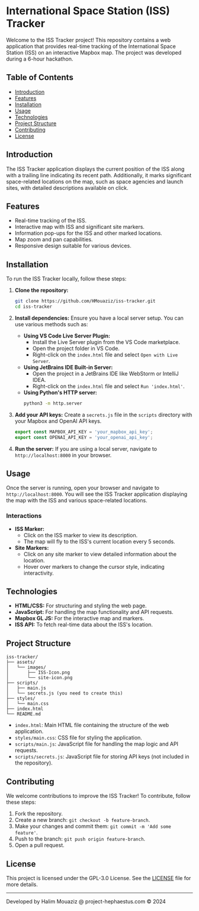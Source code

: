 # International Space Station (ISS) Tracker

Welcome to the ISS Tracker project! This repository contains a web application that provides real-time tracking of the International Space Station (ISS) on an interactive Mapbox map. The project was developed during a 6-hour hackathon.

## Table of Contents
- [Introduction](#introduction)
- [Features](#features)
- [Installation](#installation)
- [Usage](#usage)
- [Technologies](#technologies)
- [Project Structure](#project-structure)
- [Contributing](#contributing)
- [License](#license)

## Introduction

The ISS Tracker application displays the current position of the ISS along with a trailing line indicating its recent path. Additionally, it marks significant space-related locations on the map, such as space agencies and launch sites, with detailed descriptions available on click.

## Features

- Real-time tracking of the ISS.
- Interactive map with ISS and significant site markers.
- Information pop-ups for the ISS and other marked locations.
- Map zoom and pan capabilities.
- Responsive design suitable for various devices.

## Installation

To run the ISS Tracker locally, follow these steps:

1. **Clone the repository:**
   ```bash
   git clone https://github.com/HMouaziz/iss-tracker.git
   cd iss-tracker
   ```

2. **Install dependencies:**
   Ensure you have a local server setup. You can use various methods such as:
   - **Using VS Code Live Server Plugin:**
     - Install the Live Server plugin from the VS Code marketplace.
     - Open the project folder in VS Code.
     - Right-click on the `index.html` file and select `Open with Live Server`.
   - **Using JetBrains IDE Built-in Server:**
     - Open the project in a JetBrains IDE like WebStorm or IntelliJ IDEA.
     - Right-click on the `index.html` file and select `Run 'index.html'`.
   - **Using Python's HTTP server:**
     ```bash
     python3 -m http.server
     ```

3. **Add your API keys:**
   Create a `secrets.js` file in the `scripts` directory with your Mapbox and OpenAI API keys.
   ```javascript
   export const MAPBOX_API_KEY = 'your_mapbox_api_key';
   export const OPENAI_API_KEY = 'your_openai_api_key';
   ```

4. **Run the server:**
   If you are using a local server, navigate to `http://localhost:8000` in your browser.

## Usage

Once the server is running, open your browser and navigate to `http://localhost:8000`. You will see the ISS Tracker application displaying the map with the ISS and various space-related locations.

### Interactions

- **ISS Marker:**
  - Click on the ISS marker to view its description.
  - The map will fly to the ISS's current location every 5 seconds.
- **Site Markers:**
  - Click on any site marker to view detailed information about the location.
  - Hover over markers to change the cursor style, indicating interactivity.

## Technologies

- **HTML/CSS:** For structuring and styling the web page.
- **JavaScript:** For handling the map functionality and API requests.
- **Mapbox GL JS:** For the interactive map and markers.
- **ISS API:** To fetch real-time data about the ISS's location.

## Project Structure

```plaintext
iss-tracker/
├── assets/
│   └── images/
│       ├── ISS-Icon.png
│       └── site-icon.png
├── scripts/
│   ├── main.js
│   └── secrets.js (you need to create this)
├── styles/
│   └── main.css
├── index.html
└── README.md
```

- `index.html`: Main HTML file containing the structure of the web application.
- `styles/main.css`: CSS file for styling the application.
- `scripts/main.js`: JavaScript file for handling the map logic and API requests.
- `scripts/secrets.js`: JavaScript file for storing API keys (not included in the repository).

## Contributing

We welcome contributions to improve the ISS Tracker! To contribute, follow these steps:

1. Fork the repository.
2. Create a new branch: `git checkout -b feature-branch`.
3. Make your changes and commit them: `git commit -m 'Add some feature'`.
4. Push to the branch: `git push origin feature-branch`.
5. Open a pull request.

## License

This project is licensed under the GPL-3.0 License. See the [LICENSE](LICENSE) file for more details.

---

Developed by Halim Mouaziz @ project-hephaestus.com &copy; 2024
